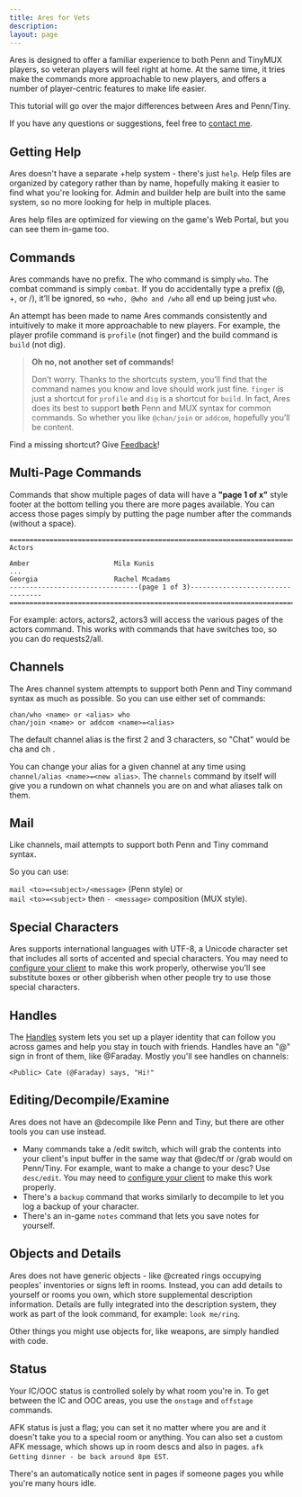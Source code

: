 ```yaml
---
title: Ares for Vets
description:
layout: page
---
```


Ares is designed to offer a familiar experience to both Penn and TinyMUX players, so veteran players will feel right at home. At the same time, it tries make the commands more approachable to new players, and offers a number of player-centric features to make life easier.

This tutorial will go over the major differences between Ares and Penn/Tiny.

If you have any questions or suggestions, feel free to [contact me](/feedback).

## Getting Help

Ares doesn't have a separate +help system - there's just `help`.   Help files are organized by category rather than by name, hopefully making it easier to find what you're looking for.   Admin and builder help are built into the same system, so no more looking for help in multiple places.

Ares help files are optimized for viewing on the game's Web Portal, but you can see them in-game too.

## Commands

Ares commands have no prefix.  The who command is simply `who`. The combat command is simply `combat`. If you do accidentally type a prefix (@, +, or /), it’ll be ignored, so `+who, @who and /who` all end up being just `who`.

An attempt has been made to name Ares commands consistently and intuitively to make it more approachable to new players.  For example, the player profile command is `profile` (not finger) and the build command is `build` (not dig).  

> **Oh no, not another set of commands!**
>
> Don’t worry. Thanks to the shortcuts system, you’ll find that the command names you know and love should work just fine. `finger` is just a shortcut for `profile` and `dig` is a shortcut for `build`.  In fact, Ares does its best to support **both** Penn and MUX syntax for common commands. So whether you like `@chan/join` or `addcom`, hopefully you’ll be content.  

Find a missing shortcut?  Give [Feedback](/feedback)!

## Multi-Page Commands

Commands that show multiple pages of data will have a **"page 1 of x"** style footer at the bottom telling you there are more pages available.  You can access those pages simply by putting the page number after the commands (without a space).

    ==============================================================================
    Actors
    
    Amber                     Mila Kunis
    ...
    Georgia                   Rachel Mcadams
    --------------------------------(page 1 of 3)---------------------------------
    ==============================================================================

For example:   actors, actors2, actors3 will access the various pages of the actors command.  This works with commands that have switches too, so you can do requests2/all.

## Channels

The Ares channel system attempts to support both Penn and Tiny command syntax as much as possible.  So you can use either set of commands:

    chan/who <name> or <alias> who
    chan/join <name> or addcom <name>=<alias>

The default channel alias is the first 2 and 3 characters, so "Chat" would be cha <msg> and ch <msg>.  

You can change your alias for a given channel at any time using `channel/alias <name>=<new alias>`.  The `channels` command by itself will give you a rundown on what channels you are on and what aliases talk on them.

## Mail

Like channels, mail attempts to support both Penn and Tiny command syntax.

So you can use:

`mail <to>=<subject>/<message>` (Penn style) or  
`mail <to>=<subject>` then `- <message>` composition (MUX style).

## Special Characters

Ares supports international languages with UTF-8, a Unicode character set that includes all sorts of accented and special characters.  You may need to [configure your client](/clients) to make this work properly, otherwise you'll see substitute boxes or other gibberish when other people try to use those special characters.

## Handles

The [Handles](/handles) system lets you set up a player identity that can follow you across games and help you stay in touch with friends.  Handles have an "@" sign in front of them, like @Faraday.  Mostly you'll see handles on channels:

    <Public> Cate (@Faraday) says, "Hi!"

## Editing/Decompile/Examine

Ares does not have an @decompile like Penn and Tiny, but there are other tools you can use instead.  

* Many commands take a /edit switch, which will grab the contents into your client's input buffer in the same way that @dec/tf or /grab would on Penn/Tiny.   For example, want to make a change to your desc?  Use `desc/edit`.  You may need to [configure your client](/clients) to make this work properly.
* There's a `backup` command that works similarly to decompile to let you log a backup of your character.
* There's an in-game `notes` command that lets you save notes for yourself.


## Objects and Details

Ares does not have generic objects - like @created rings occupying peoples' inventories or signs left in rooms.  Instead, you can add details to yourself or rooms you own, which store supplemental description information.  Details are fully integrated into the description system, they work as part of the look command, for example: `look me/ring`.

Other things you might use objects for, like weapons, are simply handled with code.

## Status

Your IC/OOC status is controlled solely by what room you're in.  To get between the IC and OOC areas, you use the `onstage` and `offstage` commands.

AFK status is just a flag; you can set it no matter where you are and it doesn't take you to a special room or anything.  You can also set a custom AFK message, which shows up in room descs and also in pages.  `afk Getting dinner - be back around 8pm EST`.  

There's an automatically notice sent in pages if someone pages you while you're many hours idle.